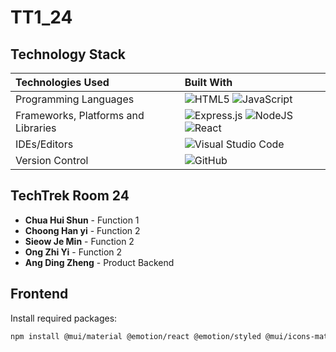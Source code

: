 # TT1_24

## Technology Stack
| Technologies Used | Built With |
| :--- | :--- |
| Programming Languages |![HTML5](https://img.shields.io/badge/html5-%23E34F26.svg?style=for-the-badge&logo=html5&logoColor=white) ![JavaScript](https://img.shields.io/badge/javascript-%23323330.svg?style=for-the-badge&logo=javascript&logoColor=%23F7DF1E) |
| Frameworks, Platforms and Libraries |  ![Express.js](https://img.shields.io/badge/express.js-%23404d59.svg?style=for-the-badge&logo=express&logoColor=%2361DAFB) ![NodeJS](https://img.shields.io/badge/node.js-6DA55F?style=for-the-badge&logo=node.js&logoColor=white) ![React](https://img.shields.io/badge/react-%2320232a.svg?style=for-the-badge&logo=react&logoColor=%2361DAFB) |
| IDEs/Editors | ![Visual Studio Code](https://img.shields.io/badge/Visual%20Studio%20Code-0078d7.svg?style=for-the-badge&logo=visual-studio-code&logoColor=white) |
| Version Control | ![GitHub](https://img.shields.io/badge/github-%23121011.svg?style=for-the-badge&logo=github&logoColor=white) |

## TechTrek Room 24
* **Chua Hui Shun** - Function 1
* **Choong Han yi** - Function 2
* **Sieow Je Min** - Function 2
* **Ong Zhi Yi** - Function 2
* **Ang Ding Zheng** - Product Backend 




## Frontend
Install required packages:
```bash
npm install @mui/material @emotion/react @emotion/styled @mui/icons-material react-router-dom
```
